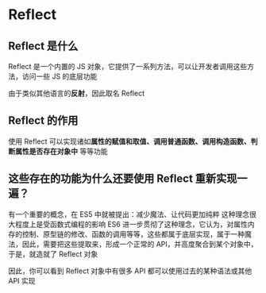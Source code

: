 # Reflect

## Reflect 是什么

Reflect 是一个内置的 JS 对象，它提供了一系列方法，可以让开发者调用这些方法，访问一些 JS 的底层功能

由于类似其他语言的**反射**，因此取名 Reflect

## Reflect 的作用

使用 Reflect 可以实现诸如**属性的赋值和取值、调用普通函数、调用构造函数、判断属性是否存在对象中** 等等功能

## 这些存在的功能为什么还要使用 Reflect 重新实现一遍？

有一个重要的概念，在 ES5 中就被提出：减少魔法、让代码更加纯粹
这种理念很大程度上是受函数式编程的影响
ES6 进一步贯彻了这种理念，它认为，对属性内存的控制、原型链的修改、函数的调用等等，这些都属于底层实现，属于一种魔法，因此，需要把这些提取来，形成一个正常的 API，并高度聚合到某个对象中，于是，就造就了 Reflect 对象

因此，你可以看到 Reflect 对象中有很多 API 都可以使用过去的某种语法或其他 API 实现
